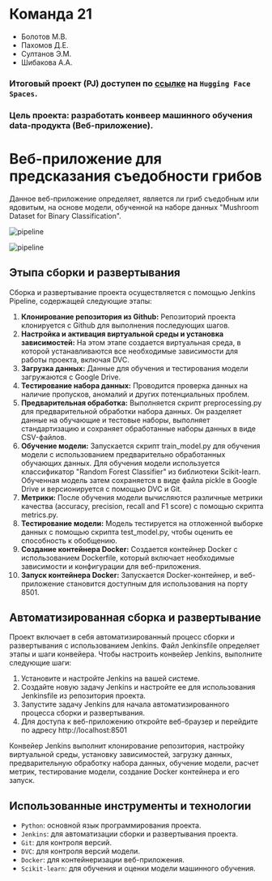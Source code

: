 # Команда 21
* Болотов М.В.
* Пахомов Д.Е.
* Султанов Э.М.
* Шибакова А.А.

### Итоговый проект (PJ) доступен по [ссылке](https://huggingface.co/spaces/Emil25/mlops_final_project) на ```Hugging Face Spaces```. 

### Цель проекта: разработать конвеер машинного обучения data-продукта (Веб-приложение).

# Веб-приложение для предсказания съедобности грибов

Данное веб-приложение определяет, является ли гриб съедобным или ядовитым, на основе модели, обученной на наборе данных "Mushroom Dataset for Binary Classification".

![pipeline](https://drive.google.com/uc?export=view&id=1rIlkQf-ZJLRWwECM978oiaD_IWBc9y3G)

![pipeline](https://drive.google.com/uc?export=view&id=1DJkfeyeKDUyPElrekVUId76dPzqwTx4Q)

## Этыпа сборки и развертывания

Сборка и развертывание проекта осуществляется с помощью Jenkins Pipeline, содержащей следующие этапы:

1. **Клонирование репозитория из Github:** Репозиторий проекта клонируется с Github для выполнения последующих шагов.
2. **Настройка и активация виртуальной среды и установка зависимостей:** На этом этапе создается виртуальная среда, в которой устанавливаются все необходимые зависимости для работы проекта, включая DVC.
3. **Загрузка данных:** Данные для обучения и тестирования модели загружаются с Google Drive.
4. **Тестирование набора данных:** Проводится проверка данных на наличие пропусков, аномалий и других потенциальных проблем.
5. **Предварительная обработка:** Выполняется скрипт preprocessing.py для предварительной обработки набора данных. Он разделяет данные на обучающие и тестовые наборы, выполняет стандартизацию и сохраняет обработанные наборы данных в виде CSV-файлов.
6. **Обучение модели:** Запускается скрипт train_model.py для обучения модели с использованием предварительно обработанных обучающих данных. Для обучения модели используется классификатор "Random Forest Classifier" из библиотеки Scikit-learn. Обученная модель затем сохраняется в виде файла pickle в Google Drive и версионируется с помощью DVC и Git.
7. **Метрики:** После обучения модели вычисляются различные метрики качества (accuracy, precision, recall and F1 score) с помощью скрипта metrics.py.
8. **Тестирование модели:** Модель тестируется на отложенной выборке данных с помощью скрипта test_model.py, чтобы оценить ее способность к обобщению.
9. **Создание контейнера Docker:** Создается контейнер Docker с использованием Dockerfile, который включает необходимые зависимости и конфигурации для веб-приложения.
10. **Запуск контейнера Docker:** Запускается Docker-контейнер, и веб-приложение становится доступным для использования на порту 8501.

## Автоматизированная сборка и развертывание

Проект включает в себя автоматизированный процесс сборки и развертывания с использованием Jenkins. Файл Jenkinsfile определяет этапы и шаги конвейера. Чтобы настроить конвейер Jenkins, выполните следующие шаги:

1. Установите и настройте Jenkins на вашей системе.
2. Создайте новую задачу Jenkins и настройте ее для использования Jenkinsfile из репозитория проекта.
3. Запустите задачу Jenkins для начала автоматизированного процесса сборки и развертывания.
4. Для доступа к веб-приложению откройте веб-браузер и перейдите по адресу http://localhost:8501

Конвейер Jenkins выполнит клонирование репозитория, настройку виртуальной среды, установку зависимостей, загрузку данных, предварительную обработку набора данных, обучение модели, расчет метрик, тестирование модели, создание Docker контейнера и его запуск.

## Использованные инструменты и технологии

- ```Python```: основной язык программирования проекта.
- ```Jenkins```: для автоматизации сборки и развертывания проекта.
- ```Git```: для контроля версий.
- ```DVC```: для контроля версий модели.
- ```Docker```: для контейнеризации веб-приложения.
- ```Scikit-learn```: для обучения и оценки модели машинного обучения.
